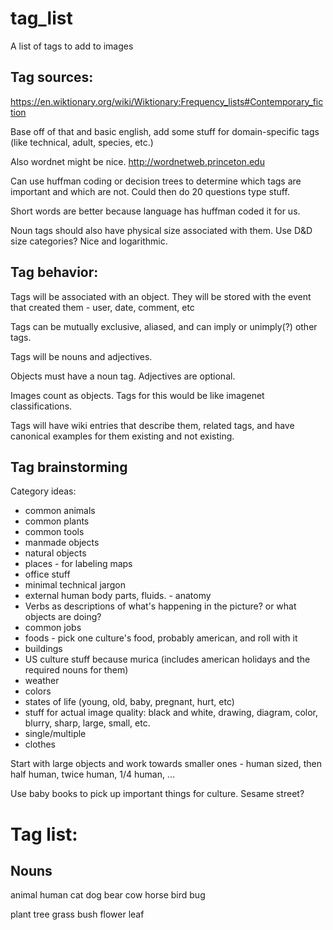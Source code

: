 # tag_list
A list of tags to add to images

## Tag sources:
https://en.wiktionary.org/wiki/Wiktionary:Frequency_lists#Contemporary_fiction

Base off of that and basic english, add some stuff for domain-specific tags (like technical, adult, species, etc.)

Also wordnet might be nice.
http://wordnetweb.princeton.edu

Can use huffman coding or decision trees to determine which tags are important and which are not. Could then do 20 questions type stuff.

Short words are better because language has huffman coded it for us.

Noun tags should also have physical size associated with them. Use D&D size categories? Nice and logarithmic.

## Tag behavior:

Tags will be associated with an object. They will be stored with the event that created them - user, date, comment, etc

Tags can be mutually exclusive, aliased, and can imply or unimply(?) other tags.

Tags will be nouns and adjectives.

Objects must have a noun tag. Adjectives are optional.

Images count as objects. Tags for this would be like imagenet classifications.

Tags will have wiki entries that describe them, related tags, and have canonical examples for them existing and not existing.

## Tag brainstorming

Category ideas:
* common animals
* common plants
* common tools
* manmade objects
* natural objects
* places - for labeling maps
* office stuff
* minimal technical jargon
* external human body parts, fluids. - anatomy
* Verbs as descriptions of what's happening in the picture? or what objects are doing?
* common jobs
* foods - pick one culture's food, probably american, and roll with it
* buildings
* US culture stuff because murica (includes american holidays and the required nouns for them)
* weather
* colors
* states of life (young, old, baby, pregnant, hurt, etc)
* stuff for actual image quality: black and white, drawing, diagram, color, blurry, sharp, large, small, etc.
* single/multiple
* clothes

Start with large objects and work towards smaller ones - human sized, then half human, twice human, 1/4 human, ...

Use baby books to pick up important things for culture. Sesame street?


# Tag list:

## Nouns

animal
human
cat
dog
bear
cow
horse
bird
bug

plant
tree
grass
bush
flower
leaf





